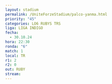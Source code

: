```yaml
---
layout: stadium
permalink: /UniteForzeStadium/palco-yanma.html
priority: "45"
categories: LO6 RUBYS TRS
liga: LIGA INDIGO
fecha:
  - 30.10.24
hora: 22:30
ronda: "6"
match: 1
local: TR
r1: 2
r2: 0
out: RUBY
stream:
---
```

